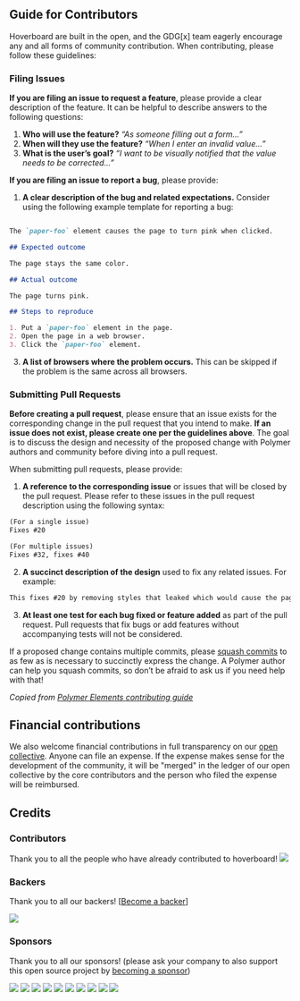 ## Guide for Contributors

Hoverboard are built in the open, and the GDG[x] team eagerly encourage any and all forms of community contribution. When contributing, please follow these guidelines:

### Filing Issues

**If you are filing an issue to request a feature**, please provide a clear description of the feature. It can be helpful to describe answers to the following questions:

 1. **Who will use the feature?** _“As someone filling out a form…”_
 2. **When will they use the feature?** _“When I enter an invalid value…”_
 3. **What is the user’s goal?** _“I want to be visually notified that the value needs to be corrected…”_

**If you are filing an issue to report a bug**, please provide:

 1. **A clear description of the bug and related expectations.** Consider using the following example template for reporting a bug:

 ```markdown
 
 The `paper-foo` element causes the page to turn pink when clicked.

 ## Expected outcome

 The page stays the same color.

 ## Actual outcome

 The page turns pink.

 ## Steps to reproduce

 1. Put a `paper-foo` element in the page.
 2. Open the page in a web browser.
 3. Click the `paper-foo` element.
 
 ```

 3. **A list of browsers where the problem occurs.** This can be skipped if the problem is the same across all browsers.

### Submitting Pull Requests

**Before creating a pull request**, please ensure that an issue exists for the corresponding change in the pull request that you intend to make. **If an issue does not exist, please create one per the guidelines above**. The goal is to discuss the design and necessity of the proposed change with Polymer authors and community before diving into a pull request.

When submitting pull requests, please provide:

 1. **A reference to the corresponding issue** or issues that will be closed by the pull request. Please refer to these issues in the pull request description using the following syntax:

 ```markdown
 (For a single issue)
 Fixes #20

 (For multiple issues)
 Fixes #32, fixes #40
 ```

 2. **A succinct description of the design** used to fix any related issues. For example:

 ```markdown
 This fixes #20 by removing styles that leaked which would cause the page to turn pink whenever `paper-foo` is clicked.
 ```

 3. **At least one test for each bug fixed or feature added** as part of the pull request. Pull requests that fix bugs or add features without accompanying tests will not be considered.

If a proposed change contains multiple commits, please [squash commits](https://www.google.com/url?q=http://blog.steveklabnik.com/posts/2012-11-08-how-to-squash-commits-in-a-github-pull-request) to as few as is necessary to succinctly express the change. A Polymer author can help you squash commits, so don’t be afraid to ask us if you need help with that!



_Copied from [Polymer Elements contributing guide](https://github.com/PolymerElements/ContributionGuide/blob/master/CONTRIBUTING.md)_


## Financial contributions

We also welcome financial contributions in full transparency on our [open collective](https://opencollective.com/hoverboard).
Anyone can file an expense. If the expense makes sense for the development of the community, it will be "merged" in the ledger of our open collective by the core contributors and the person who filed the expense will be reimbursed.


## Credits


### Contributors

Thank you to all the people who have already contributed to hoverboard!
<a href="graphs/contributors"><img src="https://opencollective.com/hoverboard/contributors.svg?width=890" /></a>


### Backers

Thank you to all our backers! [[Become a backer](https://opencollective.com/hoverboard#backer)]

<a href="https://opencollective.com/hoverboard#backers" target="_blank"><img src="https://opencollective.com/hoverboard/backers.svg?width=890"></a>


### Sponsors

Thank you to all our sponsors! (please ask your company to also support this open source project by [becoming a sponsor](https://opencollective.com/hoverboard#sponsor))

<a href="https://opencollective.com/hoverboard/sponsor/0/website" target="_blank"><img src="https://opencollective.com/hoverboard/sponsor/0/avatar.svg"></a>
<a href="https://opencollective.com/hoverboard/sponsor/1/website" target="_blank"><img src="https://opencollective.com/hoverboard/sponsor/1/avatar.svg"></a>
<a href="https://opencollective.com/hoverboard/sponsor/2/website" target="_blank"><img src="https://opencollective.com/hoverboard/sponsor/2/avatar.svg"></a>
<a href="https://opencollective.com/hoverboard/sponsor/3/website" target="_blank"><img src="https://opencollective.com/hoverboard/sponsor/3/avatar.svg"></a>
<a href="https://opencollective.com/hoverboard/sponsor/4/website" target="_blank"><img src="https://opencollective.com/hoverboard/sponsor/4/avatar.svg"></a>
<a href="https://opencollective.com/hoverboard/sponsor/5/website" target="_blank"><img src="https://opencollective.com/hoverboard/sponsor/5/avatar.svg"></a>
<a href="https://opencollective.com/hoverboard/sponsor/6/website" target="_blank"><img src="https://opencollective.com/hoverboard/sponsor/6/avatar.svg"></a>
<a href="https://opencollective.com/hoverboard/sponsor/7/website" target="_blank"><img src="https://opencollective.com/hoverboard/sponsor/7/avatar.svg"></a>
<a href="https://opencollective.com/hoverboard/sponsor/8/website" target="_blank"><img src="https://opencollective.com/hoverboard/sponsor/8/avatar.svg"></a>
<a href="https://opencollective.com/hoverboard/sponsor/9/website" target="_blank"><img src="https://opencollective.com/hoverboard/sponsor/9/avatar.svg"></a>